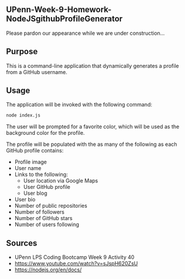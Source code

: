 ## UPenn-Week-9-Homework-NodeJSgithubProfileGenerator
Please pardon our appearance while we are under construction...

## Purpose

This is a command-line application that dynamically generates a profile from a GitHub username.

## Usage
The application will be invoked with the following command:

```sh
node index.js
```
The user will be prompted for a favorite color, which will be used as the background color for the profile.

The profile will be populated with the as many of the following as each GitHub profile contains:

* Profile image
* User name
* Links to the following:
  * User location via Google Maps
  * User GitHub profile
  * User blog
* User bio
* Number of public repositories
* Number of followers
* Number of GitHub stars
* Number of users following

## Sources
- UPenn LPS Coding Bootcamp Week 9 Activity 40
- https://www.youtube.com/watch?v=sJspH620ZsU
- https://nodejs.org/en/docs/
